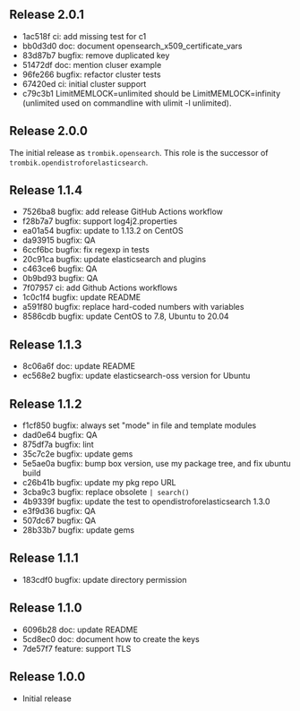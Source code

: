 ## Release 2.0.1

 * 1ac518f ci: add missing test for c1
 * bb0d3d0 doc: document opensearch_x509_certificate_vars
 * 83d87b7 bugfix: remove duplicated key
 * 51472df doc: mention cluser example
 * 96fe266 bugfix: refactor cluster tests
 * 67420ed ci: initial cluster support
 * c79c3b1 LimitMEMLOCK=unlimited should be LimitMEMLOCK=infinity (unlimited used on commandline with ulimit -l unlimited).

## Release 2.0.0

The initial release as `trombik.opensearch`. This role is the successor of
`trombik.opendistroforelasticsearch`.

## Release 1.1.4

* 7526ba8 bugfix: add release GitHub Actions workflow
* f28b7a7 bugfix: support log4j2.properties
* ea01a54 bugfix: update to 1.13.2 on CentOS
* da93915 bugfix: QA
* 6ccf6bc bugfix: fix regexp in tests
* 20c91ca bugfix: update elasticsearch and plugins
* c463ce6 bugfix: QA
* 0b9bd93 bugfix: QA
* 7f07957 ci: add Github Actions workflows
* 1c0c1f4 bugfix: update README
* a591f80 bugfix: replace hard-coded numbers with variables
* 8586cdb bugfix: update CentOS to 7.8, Ubuntu to 20.04

## Release 1.1.3

* 8c06a6f doc: update README
* ec568e2 bugfix: update elasticsearch-oss version for Ubuntu

## Release 1.1.2

* f1cf850 bugfix: always set "mode" in file and template modules
* dad0e64 bugfix: QA
* 875df7a bugfix: lint
* 35c7c2e bugfix: update gems
* 5e5ae0a bugfix: bump box version, use my package tree, and fix ubuntu build
* c26b41b bugfix: update my pkg repo URL
* 3cba9c3 bugfix: replace obsolete `| search()`
* 4b9339f bugfix: update the test to opendistroforelasticsearch 1.3.0
* e3f9d36 bugfix: QA
* 507dc67 bugfix: QA
* 28b33b7 bugfix: update gems

## Release 1.1.1

* 183cdf0 bugfix: update directory permission

## Release 1.1.0

* 6096b28 doc: update README
* 5cd8ec0 doc: document how to create the keys
* 7de57f7 feature: support TLS

## Release 1.0.0

* Initial release
